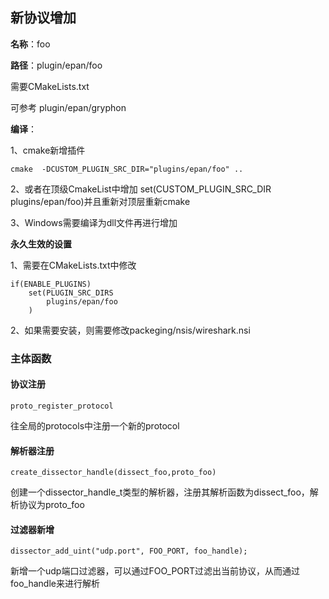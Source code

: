 ## 新协议增加

**名称**：foo

**路径**：plugin/epan/foo

需要CMakeLists.txt

可参考 plugin/epan/gryphon

**编译**：

1、cmake新增插件

```
cmake  -DCUSTOM_PLUGIN_SRC_DIR="plugins/epan/foo" .. 
```

2、或者在顶级CmakeList中增加 set(CUSTOM_PLUGIN_SRC_DIR plugins/epan/foo)并且重新对顶层重新cmake

3、Windows需要编译为dll文件再进行增加

 **永久生效的设置**

1、需要在CMakeLists.txt中修改

```
if(ENABLE_PLUGINS)
	set(PLUGIN_SRC_DIRS 
		plugins/epan/foo
	)
```

2、如果需要安装，则需要修改packeging/nsis/wireshark.nsi



### 主体函数

#### 协议注册

```
proto_register_protocol
```

往全局的protocols中注册一个新的protocol

#### 解析器注册

```
create_dissector_handle(dissect_foo,proto_foo)
```

创建一个dissector_handle_t类型的解析器，注册其解析函数为dissect_foo，解析协议为proto_foo

#### 过滤器新增

```
dissector_add_uint("udp.port", FOO_PORT, foo_handle);
```

新增一个udp端口过滤器，可以通过FOO_PORT过滤出当前协议，从而通过foo_handle来进行解析

